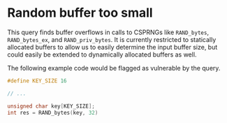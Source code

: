 # Random buffer too small

This query finds buffer overflows in calls to CSPRNGs like `RAND_bytes`,
`RAND_bytes_ex`, and `RAND_priv_bytes`. It is currently restricted to statically
allocated buffers to allow us to easily determine the input buffer size, but
could easily be extended to dynamically allocated buffers as well.

The following example code would be flagged as vulnerable by the query.

```cpp
#define KEY_SIZE 16

// ...

unsigned char key[KEY_SIZE];
int res = RAND_bytes(key, 32)
```